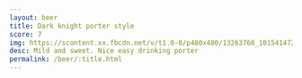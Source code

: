 ```yaml
---
layout: beer
title: Dark knight porter style
score: 7
img: https://scontent.xx.fbcdn.net/v/t1.0-0/p480x480/13263768_10154147277768745_7051226245324032886_n.jpg?oh=2408c8006c8ca990f800048b7c138448&oe=58CDE406
desc: Mild and sweet. Nice easy drinking porter
permalink: /beer/:title.html
---
```

